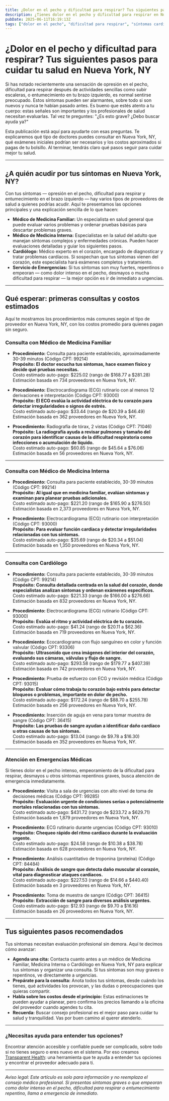 ```yaml
---
title: ¿Dolor en el pecho y dificultad para respirar? Tus siguientes pasos para cuidar tu salud en Nueva York, NY  
description: ¿Tienes dolor en el pecho y dificultad para respirar en Nueva York, NY? Aprende a quién acudir, qué pruebas podrías necesitar y los costos típicos para guiar tus próximos pasos.  
pubDate: 2025-06-11T16:19:13Z  
tags: ["dolor en el pecho", "dificultad para respirar", "síntomas cardíacos", "Nueva York", "cuidado de salud", "costos de proveedores"]  
---
```


# ¿Dolor en el pecho y dificultad para respirar? Tus siguientes pasos para cuidar tu salud en Nueva York, NY

Si has notado recientemente una sensación de opresión en el pecho, dificultad para respirar después de actividades sencillas como subir escaleras, o entumecimiento en tu brazo izquierdo, es normal sentirse preocupado. Estos síntomas pueden ser alarmantes, sobre todo si son nuevos y nunca te habían pasado antes. Es bueno que estés atento a tu cuerpo: estas señales son importantes y los profesionales de salud necesitan evaluarlas. Tal vez te preguntes: "¿Es esto grave? ¿Debo buscar ayuda ya?"

Esta publicación está aquí para ayudarte con esas preguntas. Te explicaremos qué tipo de doctores puedes consultar en Nueva York, NY, qué exámenes iniciales podrían ser necesarios y los costos aproximados si pagas de tu bolsillo. Al terminar, tendrás claro qué pasos seguir para cuidar mejor tu salud.

---

## ¿A quién acudir por tus síntomas en Nueva York, NY?

Con tus síntomas — opresión en el pecho, dificultad para respirar y entumecimiento en el brazo izquierdo — hay varios tipos de proveedores de salud a quienes podrías acudir. Aquí te presentamos las opciones principales y una explicación sencilla de lo que hacen:

- **Médico de Medicina Familiar:** Un especialista en salud general que puede evaluar varios problemas y ordenar pruebas básicas para descartar problemas graves.  
- **Médico de Medicina Interna:** Especialistas en la salud del adulto que manejan síntomas complejos y enfermedades crónicas. Pueden hacer evaluaciones detalladas y guiar los siguientes pasos.  
- **Cardiólogo:** Médico experto en el corazón, encargado de diagnosticar y tratar problemas cardíacos. Si sospechan que tus síntomas vienen del corazón, este especialista hará exámenes completos y tratamiento.  
- **Servicio de Emergencias:** Si tus síntomas son muy fuertes, repentinos o empeoran — como dolor intenso en el pecho, desmayos o mucha dificultad para respirar — la mejor opción es ir de inmediato a urgencias.

---

## Qué esperar: primeras consultas y costos estimados

Aquí te mostramos los procedimientos más comunes según el tipo de proveedor en Nueva York, NY, con los costos promedio para quienes pagan sin seguro.

### Consulta con Médico de Medicina Familiar

- **Procedimiento:** Consulta para paciente establecido, aproximadamente 30-39 minutos (Código CPT: 99214)  
  **Propósito:** **El doctor escucha tus síntomas, hace examen físico y decide qué pruebas necesitas.**  
  Costo estimado auto-pago: $225.02 (rango de $168.77 a $281.28)  
  Estimación basada en 734 proveedores en Nueva York, NY.

- **Procedimiento:** Electrocardiograma (ECG) rutinario con al menos 12 derivaciones e interpretación (Código CPT: 93000)  
  **Propósito:** **El ECG evalúa la actividad eléctrica de tu corazón para detectar irregularidades o signos de estrés.**  
  Costo estimado auto-pago: $33.44 (rango de $20.39 a $46.49)  
  Estimación basada en 362 proveedores en Nueva York, NY.

- **Procedimiento:** Radiografía de tórax, 2 vistas (Código CPT: 71046)  
  **Propósito:** **La radiografía ayuda a revisar pulmones y tamaño del corazón para identificar causas de la dificultad respiratoria como infecciones o acumulación de líquido.**  
  Costo estimado auto-pago: $60.85 (rango de $45.64 a $76.06)  
  Estimación basada en 56 proveedores en Nueva York, NY.

---

### Consulta con Médico de Medicina Interna

- **Procedimiento:** Consulta para paciente establecido, 30-39 minutos (Código CPT: 99214)  
  **Propósito:** **Al igual que en medicina familiar, evalúan síntomas y examinan para planear pruebas adicionales.**  
  Costo estimado auto-pago: $221.20 (rango de $165.90 a $276.50)  
  Estimación basada en 2,373 proveedores en Nueva York, NY.

- **Procedimiento:** Electrocardiograma (ECG) rutinario con interpretación (Código CPT: 93000)  
  **Propósito:** **Para evaluar función cardíaca y detectar irregularidades relacionadas con tus síntomas.**  
  Costo estimado auto-pago: $35.69 (rango de $20.34 a $51.04)  
  Estimación basada en 1,350 proveedores en Nueva York, NY.

---

### Consulta con Cardiólogo

- **Procedimiento:** Consulta para paciente establecido, 30-39 minutos (Código CPT: 99214)  
  **Propósito:** **Consulta detallada centrada en la salud del corazón, donde especialistas analizan síntomas y ordenan exámenes específicos.**  
  Costo estimado auto-pago: $221.33 (rango de $166.00 a $276.66)  
  Estimación basada en 832 proveedores en Nueva York, NY.

- **Procedimiento:** Electrocardiograma (ECG) rutinario (Código CPT: 93000)  
  **Propósito:** **Evalúa el ritmo y actividad eléctrica de tu corazón.**  
  Costo estimado auto-pago: $41.24 (rango de $20.11 a $62.36)  
  Estimación basada en 719 proveedores en Nueva York, NY.

- **Procedimiento:** Ecocardiograma con flujo sanguíneo en color y función valvular (Código CPT: 93306)  
  **Propósito:** **Ultrasonido que crea imágenes del interior del corazón, evaluando sus cámaras, válvulas y flujo de sangre.**  
  Costo estimado auto-pago: $293.58 (rango de $179.77 a $407.39)  
  Estimación basada en 742 proveedores en Nueva York, NY.

- **Procedimiento:** Prueba de esfuerzo con ECG y revisión médica (Código CPT: 93015)  
  **Propósito:** **Evaluar cómo trabaja tu corazón bajo estrés para detectar bloqueos o problemas, importante en dolor de pecho.**  
  Costo estimado auto-pago: $172.24 (rango de $88.70 a $255.78)  
  Estimación basada en 256 proveedores en Nueva York, NY.

- **Procedimiento:** Inserción de aguja en vena para tomar muestra de sangre (Código CPT: 36415)  
  **Propósito:** **Las pruebas de sangre ayudan a identificar daño cardíaco u otras causas de tus síntomas.**  
  Costo estimado auto-pago: $13.04 (rango de $9.78 a $16.30)  
  Estimación basada en 352 proveedores en Nueva York, NY.

---

### Atención en Emergencias Médicas

Si tienes dolor en el pecho intenso, empeoramiento de la dificultad para respirar, desmayos u otros síntomas repentinos graves, busca atención de emergencia inmediatamente.

- **Procedimiento:** Visita a sala de urgencias con alto nivel de toma de decisiones médicas (Código CPT: 99285)  
  **Propósito:** **Evaluación urgente de condiciones serias o potencialmente mortales relacionadas con tus síntomas.**  
  Costo estimado auto-pago: $431.72 (rango de $233.72 a $629.71)  
  Estimación basada en 1,879 proveedores en Nueva York, NY.

- **Procedimiento:** ECG rutinario durante urgencias (Código CPT: 93010)  
  **Propósito:** **Chequeo rápido del ritmo cardíaco durante la evaluación urgente.**  
  Costo estimado auto-pago: $24.58 (rango de $10.38 a $38.78)  
  Estimación basada en 628 proveedores en Nueva York, NY.

- **Procedimiento:** Análisis cuantitativo de troponina (proteína) (Código CPT: 84484)  
  **Propósito:** **Análisis de sangre que detecta daño muscular al corazón, vital para diagnosticar ataques cardíacos.**  
  Costo estimado auto-pago: $227.53 (rango de $14.66 a $440.40)  
  Estimación basada en 3 proveedores en Nueva York, NY.

- **Procedimiento:** Toma de muestra de sangre (Código CPT: 36415)  
  **Propósito:** **Extracción de sangre para diversos análisis urgentes.**  
  Costo estimado auto-pago: $12.93 (rango de $9.70 a $16.16)  
  Estimación basada en 26 proveedores en Nueva York, NY.

---

## Tus siguientes pasos recomendados

Tus síntomas necesitan evaluación profesional sin demora. Aquí te decimos cómo avanzar:

- **Agenda una cita:** Contacta cuanto antes a un médico de Medicina Familiar, Medicina Interna o Cardiólogo en Nueva York, NY para explicar tus síntomas y organizar una consulta. Si tus síntomas son muy graves o repentinos, ve directamente a urgencias.  
- **Prepárate para la consulta:** Anota todos tus síntomas, desde cuándo los tienes, qué actividades los provocan, y las dudas o preocupaciones que quieras compartir.  
- **Habla sobre los costos desde el principio:** Estas estimaciones te pueden ayudar a planear, pero confirma los precios llamando a la oficina del proveedor cuando agendes tu cita.  
- **Recuerda:** Buscar consejo profesional es el mejor paso para cuidar tu salud y tranquilidad. Vas por buen camino al querer atenderlo.

---

### ¿Necesitas ayuda para entender tus opciones?

Encontrar atención accesible y confiable puede ser complicado, sobre todo si no tienes seguro o eres nuevo en el sistema. Por eso creamos [Transparent Health](https://transparenthealth.ai): una herramienta que te ayuda a entender tus opciones y encontrar el proveedor adecuado para ti.

---

*Aviso legal: Este artículo es solo para información y no reemplaza el consejo médico profesional. Si presentas síntomas graves o que empeoran como dolor intenso en el pecho, dificultad para respirar o entumecimiento repentino, llama a emergencia de inmediato.*